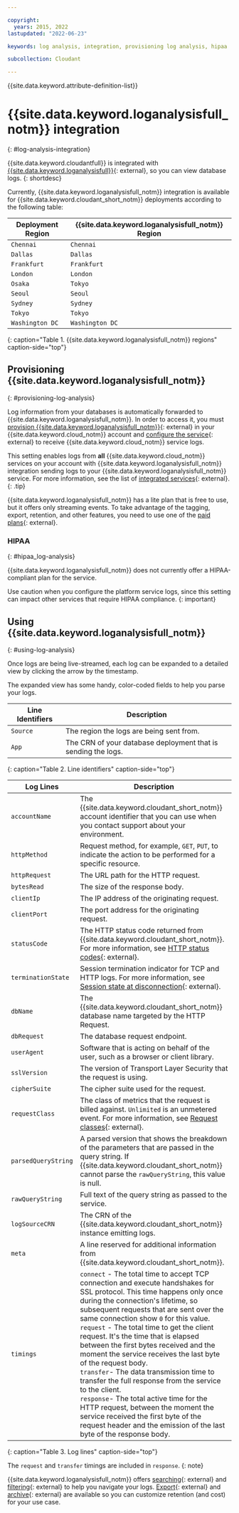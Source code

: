 ```yaml
---

copyright:
  years: 2015, 2022
lastupdated: "2022-06-23"

keywords: log analysis, integration, provisioning log analysis, hipaa

subcollection: Cloudant

---
```


{{site.data.keyword.attribute-definition-list}}

# {{site.data.keyword.loganalysisfull_notm}} integration
{: #log-analysis-integration}

{{site.data.keyword.cloudantfull}} is integrated with [{{site.data.keyword.loganalysisfull}}](https://cloud.ibm.com/catalog/services/ibm-log-analysis-with-logdna){: external}, so you can view database logs.
{: shortdesc}

Currently, {{site.data.keyword.loganalysisfull_notm}} integration is available for {{site.data.keyword.cloudant_short_notm}} deployments according to the following table:

Deployment Region | {{site.data.keyword.loganalysisfull_notm}} Region
----------|-----------
`Chennai` | `Chennai`
`Dallas` | `Dallas`
`Frankfurt` | `Frankfurt`
`London` | `London`
`Osaka` | `Tokyo`
`Seoul` | `Seoul`
`Sydney` | `Sydney`
`Tokyo` | `Tokyo`
`Washington DC` | `Washington DC`
{: caption="Table 1. {{site.data.keyword.loganalysisfull_notm}} regions" caption-side="top"}

## Provisioning {{site.data.keyword.loganalysisfull_notm}}
{: #provisioning-log-analysis}

Log information from your databases is automatically forwarded to {{site.data.keyword.loganalysisfull_notm}}. In order to access it, you must [provision {{site.data.keyword.loganalysisfull_notm}}](/catalog/services/ibm-log-analysis-with-logdna){: external} in your {{site.data.keyword.cloud_notm}} account and [configure the service](/docs/log-analysis?topic=log-analysis-config_svc_logs){: external} to receive {{site.data.keyword.cloud_notm}} service logs.

This setting enables logs from **all** {{site.data.keyword.cloud_notm}} services on your account with {{site.data.keyword.loganalysisfull_notm}} integration sending logs to your {{site.data.keyword.loganalysisfull_notm}} service. For more information, see the list of [integrated services](/docs/log-analysis?topic=log-analysis-cloud_services#cloud_services){: external}.
{: .tip}

{{site.data.keyword.loganalysisfull_notm}} has a lite plan that is free to use, but it offers only streaming events. To take advantage of the tagging, export, retention, and other features, you need to use one of the [paid plans](/docs/log-analysis?topic=log-analysis-service_plans){: external}.

### HIPAA
{: #hipaa_log-analysis}

{{site.data.keyword.loganalysisfull_notm}} does not currently offer a HIPAA-compliant plan for the service.

Use caution when you configure the platform service logs, since this setting can impact other services that require HIPAA compliance.
{: important}

## Using {{site.data.keyword.loganalysisfull_notm}}
{: #using-log-analysis}

Once logs are being live-streamed, each log can be expanded to a detailed view by clicking the arrow by the timestamp.

The expanded view has some handy, color-coded fields to help you parse your logs.

Line Identifiers | Description
-----------------|------------
`Source` | The region the logs are being sent from.
`App` | The CRN of your database deployment that is sending the logs.
{: caption="Table 2. Line identifiers" caption-side="top"}

Log Lines | Description
----------|------------
`accountName` | The {{site.data.keyword.cloudant_short_notm}} account identifier that you can use when you contact support about your environment.
`httpMethod` | Request method, for example, `GET`, `PUT`, to indicate the action to be performed for a specific resource.
`httpRequest` | The URL path for the HTTP request.
`bytesRead`| The size of the response body.
`clientIp` | The IP address of the originating request.
`clientPort` | The port address for the originating request.
`statusCode` | The HTTP status code returned from {{site.data.keyword.cloudant_short_notm}}. For more information, see [HTTP status codes](/apidocs/cloudant#list-of-http-codes){: external}.
`terminationState` | Session termination indicator for TCP and HTTP logs. For more information, see [Session state at disconnection](https://cbonte.github.io/haproxy-dconv/1.7/configuration.html#8.5){: external}.
`dbName`| The {{site.data.keyword.cloudant_short_notm}} database name targeted by the HTTP Request.
`dbRequest` | The database request endpoint.
`userAgent` |  Software that is acting on behalf of the user, such as a browser or client library.
`sslVersion` | The version of Transport Layer Security that the request is using.
`cipherSuite` | The cipher suite used for the request.
`requestClass`| The class of metrics that the request is billed against. `Unlimited` is an unmetered event. For more information, see [Request classes](/docs/Cloudant?topic=Cloudant-ibm-cloud-public#request-classes){: external}.
`parsedQueryString` | A parsed version that shows the breakdown of the parameters that are passed in the query string. If {{site.data.keyword.cloudant_short_notm}} cannot parse the `rawQueryString`, this value is null.
`rawQueryString` | Full text of the query string as passed to the service.
`logSourceCRN` | The CRN of the {{site.data.keyword.cloudant_short_notm}} instance emitting logs.
`meta`| A line reserved for additional information from {{site.data.keyword.cloudant_short_notm}}.
`timings` |  `connect` - The total time to accept TCP connection and execute handshakes for SSL protocol. This time happens only once during the connection's lifetime, so subsequent requests that are sent over the same connection show `0` for this value. </br> `request` - The total time to get the client request. It's the time that is elapsed between the first bytes received and the moment the service receives the last byte of the request body. </br> `transfer`- The data transmission time to transfer the full response from the service to the client. </br> `response`- The total active time for the HTTP request, between the moment the service received the first byte of the request header and the emission of the last byte of the response body.
{: caption="Table 3. Log lines" caption-side="top"}

The `request` and `transfer` timings are included in `response`.
{: note}

{{site.data.keyword.loganalysisfull_notm}} offers [searching](/docs/log-analysis?topic=log-analysis-view_logs#view_logs_step6){: external} and [filtering](/docs/log-analysis?topic=log-analysis-view_logs#view_logs_step5){: external}
to help you navigate your logs. [Export](/docs/log-analysis?topic=log-analysis-export#export){: external} and [archive](/docs/log-analysis?topic=log-analysis-archiving#archiving){: external} are available so you can customize retention (and cost) for your use case.
